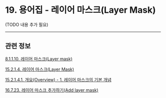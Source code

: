 # 19. 용어집 - 레이어 마스크(Layer Mask)

(TODO 내용 추가 필요)

***

## 관련 정보

[8.1.1.10. 레이어 마스크(Layer mask)](./08-01-01-10-layer_mask.md)

[15.2.1.4. 레이어 마스크(Layer Mask)](./15-02-01-04-00-layer_mask.md)

[15.2.1.4.1. 개요(Overview) - 1. 레이어 마스크의 기본 개념](./15-02-01-04-01-overview.md#15-02-01-04-01-s1)

[16.7.23. 레이어 마스크 추가하기(Add layer mask)](./16-07-23-00-add_layer_mask.md)